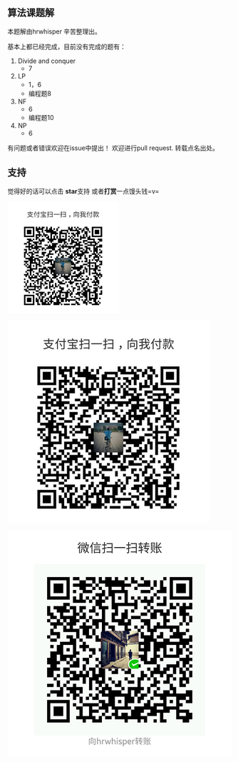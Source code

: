 ## 算法课题解

本题解由hrwhisper 辛苦整理出。

基本上都已经完成，目前没有完成的题有：


1. Divide and conquer
   - 7
2. LP
   - 1，6
   - 编程题8
3. NF
   - 6
   - 编程题10
4. NP
   - 6


有问题或者错误欢迎在issue中提出！
欢迎进行pull request.
转载点名出处。

## 支持

觉得好的话可以点击 **star**支持 或者**打赏**一点馒头钱=v=

<img src="/img/alipay.jpg" width="250">

![alipay](./img/alipay.jpg) 

![wechat_pay](./img/wechat_pay.png)

